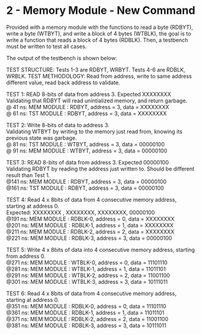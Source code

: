 # 2 - Memory Module - New Command

Provided with a memory module with the functions to read a byte (RDBYT), write a byte (WTBYT), and write a block of 4 bytes (WTBLK), the goal is to write a function that reads a block of 4 bytes (RDBLK). Then, a testbench must be written to test all cases.

The output of the testbench is shown below:



TEST STRUCTURE: Tests 1-3 are RDBYT, WRBYT. Tests 4-6 are RDBLK, WRBLK.
TEST METHODOLOGY: Read from address, write to same address different value, read back address to validate.

TEST 1: READ 8-bits of data from address 3. Expected XXXXXXXX  
Validating that RDBYT will read unintialized memory, and return garbage.  
@ 41 ns: MEM MODULE : RDBYT, address = 3, data = XXXXXXXX  
@ 61 ns: TST MODULE : RDBYT, address = 3, data = XXXXXXXX  

TEST 2: Write 8-bits of data to address 3.  
Validating WTBYT by writing to the memory just read from, knowing its previous state was garbage.  
@ 81 ns: TST MODULE : WTBYT, address = 3, data = 00000100  
@ 91 ns: MEM MODULE : WTBYT, address = 3, data = 00000100  

TEST 3: READ 8-bits of data from address 3. Expected 00000100  
Validating RDBYT by reading the address just written to. Should be different result than Test 1.  
@141 ns: MEM MODULE : RDBYT, address = 3, data = 00000100  
@161 ns: TST MODULE : RDBYT, address = 3, data = 00000100  

TEST 4: Read 4 x 8bits of data from 4 consecutive memory address, starting at address 0.  
Expected: XXXXXXXX , XXXXXXXX, XXXXXXXX, 00000100  
@191 ns: MEM MODULE : RDBLK-0, address = 0, data = XXXXXXXX  
@201 ns: MEM MODULE : RDBLK-1, address = 1, data = XXXXXXXX  
@211 ns: MEM MODULE : RDBLK-2, address = 2, data = XXXXXXXX    
@221 ns: MEM MODULE : RDBLK-3, address = 3, data = 00000100  

TEST 5: Write 4 x 8bits of data into 4 consecutive memory address, starting from address 0.  
@271 ns: MEM MODULE : WTBLK-0, address = 0, data = 11101110  
@281 ns: MEM MODULE : WTBLK-1, address = 1, data = 11011101  
@291 ns: MEM MODULE : WTBLK-2, address = 2, data = 11001100  
@301 ns: MEM MODULE : WTBLK-3, address = 3, data = 10111011  

TEST 6: Read 4 x 8bits of data from 4 consecutive memory address, starting at address 0.  
@351 ns: MEM MODULE : RDBLK-0, address = 0, data = 11101110  
@361 ns: MEM MODULE : RDBLK-1, address = 1, data = 11011101  
@371 ns: MEM MODULE : RDBLK-2, address = 2, data = 11001100  
@381 ns: MEM MODULE : RDBLK-3, address = 3, data = 10111011  
